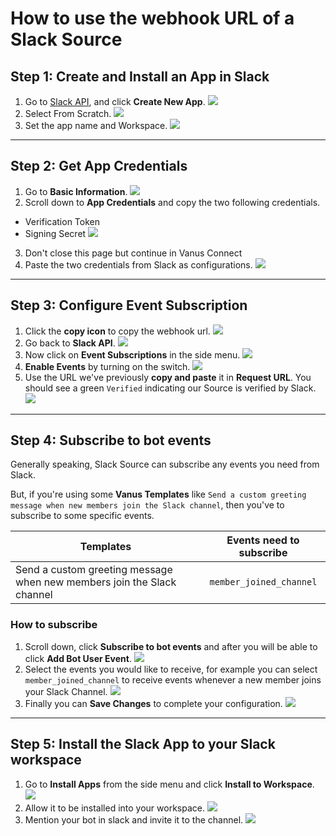 # **How to use the webhook URL of a Slack Source**

## Step 1: Create and Install an App in Slack

1. Go to [Slack API](https://api.slack.com/apps), and click **Create New App**.
   ![](images/img.png)
2. Select From Scratch.
   ![](images/img_1.png)
3. Set the app name and Workspace.
   ![](images/img_2.png)

---

## Step 2: Get App Credentials

1. Go to **Basic Information**.
   ![](images/img_3.png)
2. Scroll down to **App Credentials** and copy the two following credentials.
- Verification Token
- Signing Secret
  ![](images/img_4.png)
3. Don't close this page but continue in Vanus Connect
4. Paste the two credentials from Slack as configurations.
   ![](images/img_19.png)

---

## Step 3: Configure Event Subscription
1. Click the **copy icon** to copy the webhook url.
   ![](images/img_10.png)
2. Go back to **Slack API**.
   ![](images/img_5.png)
3. Now click on **Event Subscriptions** in the side menu.
   ![](images/img_6.png)
4. **Enable Events** by turning on the switch.
   ![](images/img_7.png)
5. Use the URL we've previously **copy and paste** it in **Request URL**. You should see a green `Verified` indicating our Source is verified by Slack.
   ![](images/img_8.png)

---

## Step 4: Subscribe to bot events

Generally speaking, Slack Source can subscribe any events you need from Slack.

But, if you're using some **Vanus Templates** like `Send a custom greeting message when new members join the Slack channel`, then you've to subscribe to some specific events.

| Templates                                                              | Events need to subscribe |
|------------------------------------------------------------------------|:------------------------:|
| Send a custom greeting message when new members join the Slack channel | `member_joined_channel`  |

### How to subscribe

1. Scroll down, click **Subscribe to bot events** and after you will be able to click **Add Bot User Event**.
   ![](images/img_9.png)
2. Select the events you would like to receive, for example you can select `member_joined_channel` to receive events whenever a new member joins your Slack Channel.
   ![](images/img_17.png)
3. Finally you can **Save Changes** to complete your configuration.
   ![](images/img_18.png)

---

## Step 5: Install the Slack App to your Slack workspace

1. Go to **Install Apps** from the side menu and click **Install to Workspace**.
   ![](images/img_13.png)
2. Allow it to be installed into your workspace.
   ![](images/img_14.png)
3. Mention your bot in slack and invite it to the channel.
   ![](images/img_15.png)
